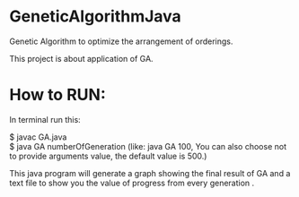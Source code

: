 # GeneticAlgorithmJava
Genetic Algorithm to optimize the arrangement of orderings.

This project is about application of GA.



# How to RUN:
In terminal run this:

$ javac GA.java                             
$ java GA numberOfGeneration (like: java GA 100, You can also choose not to provide arguments value, the default value is 500.)

This java program will generate a graph showing the final result of GA and a text file to show you the value of progress from every generation .
